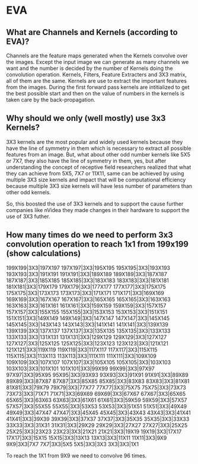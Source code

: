 # EVA

## What are Channels and Kernels (according to EVA)?
Channels are the feature maps generated when the Kernels convolve over the images. Except the input image we can generate as many channels we want and the number is decided by the number of Kernels doing the convolution operation.
Kernels, Filters, Feature Extracters and 3X3 matrix, all of them are the same. Kernels are use to extract the important features from the images. During the first forward pass kernels are intitialized to get the best possible start and then on the value of numbers in the kernels is taken care by the back-propagation.

## Why should we only (well mostly) use 3x3 Kernels?
3X3 kernels are the most popular and widely used kernels because they have the line of symmetry in them which is necessary to extract all possible features from an image. But, what about other odd number kernels like 5X5 or 7X7, they also have the line of symmetry in them, yes, but after understanding the concept of receptive field researchers realized that what they can achieve from 5X5, 7X7 or 11X11, same can be achieved by using multiple 3X3 size kernels and impact that will be computational efficiency because multiple 3X3 size kernels will have less number of parameters than other odd kernels.

So, this boosted the use of 3X3 kernels and to support the cause further companies like nVidea they made changes in their hardware to support the use of 3X3 futher.

## How many times do we need to perform 3x3 convolution operation to reach 1x1 from 199x199 (show calculations)
199X199|3X3|197X197 197X197|3X3|195X195 195X195|3X3|193X193 193X193|3X3|191X191 191X191|3X3|189X189
189X189|3X3|187X187 187X187|3X3|185X185 185X185|3X3|183X183 183X183|3X3|181X181 181X181|3X3|179X179
179X179|3X3|177X177 177X177|3X3|175X175 175X175|3X3|173X173 173X173|3X3|171X171 171X171|3X3|169X169
169X169|3X3|167X167 167X167|3X3|165X165 165X165|3X3|163X163 163X163|3X3|161X161 161X161|3X3|159X159
159X159|3X3|157X157 157X157|3X3|155X155 155X155|3X3|153X153 153X153|3X3|151X151 151X151|3X3|149X149
149X149|3X3|147X147 147X147|3X3|145X145 145X145|3X3|143X143 143X143|3X3|141X141 141X141|3X3|139X139
139X139|3X3|137X137 137X137|3X3|135X135 135X135|3X3|133X133 133X133|3X3|131X131 131X131|3X3|129X129
129X129|3X3|127X127 127X127|3X3|125X125 125X125|3X3|123X123 123X123|3X3|121X121 121X121|3X3|119X119
119X119|3X3|117X117 117X117|3X3|115X115 115X115|3X3|113X113 113X113|3X3|111X111 111X111|3X3|109X109
109X109|3X3|107X107 107X107|3X3|105X105 105X105|3X3|103X103 103X103|3X3|101X101 101X101|3X3|99X99
99X99|3X3|97X97 97X97|3X3|95X95 95X95|3X3|93X93 93X93|3X3|91X91 91X91|3X3|89X89
89X89|3X3|87X87 87X87|3X3|85X85 85X85|3X3|83X83 83X83|3X3|81X81 81X81|3X3|79X79
79X79|3X3|77X77 77X77|3X3|75X75 75X75|3X3|73X73 73X73|3X3|71X71 71X71|3X3|69X69
69X69|3X3|67X67 67X67|3X3|65X65 65X65|3X3|63X63 63X63|3X3|61X61 61X61|3X3|59X59
59X59|3X3|57X57 57X57|3X3|55X55 55X55|3X3|53X53 53X53|3X3|51X51 51X51|3X3|49X49
49X49|3X3|47X47 47X47|3X3|45X45 45X45|3X3|43X43 43X43|3X3|41X41 41X41|3X3|39X39
39X39|3X3|37X37 37X37|3X3|35X35 35X35|3X3|33X33 33X33|3X3|31X31 31X31|3X3|29X29
29X29|3X3|27X27 27X27|3X3|25X25 25X25|3X3|23X23 23X23|3X3|21X21 21X21|3X3|19X19
19X19|3X3|17X17 17X17|3X3|15X15 15X15|3X3|13X13 13X13|3X3|11X11 11X11|3X3|9X9
9X9|3X3|7X7 7X7|3X3|5X5 5X5|3X3|3X3 3X3|3X3|1X1 

To reach the 1X1 from 9X9 we need to convolve 96 times.
